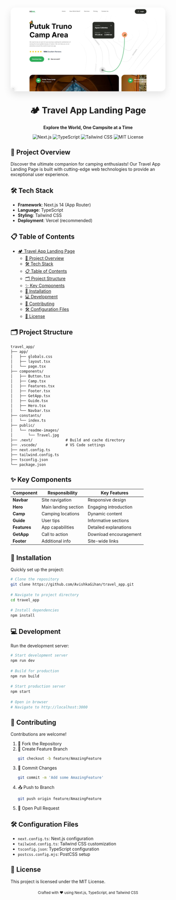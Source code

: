 <div align="center">
  <img src="/public/readme-images/Travel.jpg" alt="Travel App Landing Page" width="800" style="border-radius: 15px; box-shadow: 0 10px 25px rgba(0,0,0,0.1);"/>
  
  # 🏕️ Travel App Landing Page
  
  **Explore the World, One Campsite at a Time**
  
  ![Next.js](https://img.shields.io/badge/Next.js-Black?logo=next.js&logoColor=white)
  ![TypeScript](https://img.shields.io/badge/TypeScript-3178C6?logo=typescript&logoColor=white)
  ![Tailwind CSS](https://img.shields.io/badge/Tailwind%20CSS-38B2AC?logo=tailwind-css&logoColor=white)
  ![MIT License](https://img.shields.io/badge/License-MIT-green.svg)
</div>

## 🌟 Project Overview

Discover the ultimate companion for camping enthusiasts! Our Travel App Landing Page is built with cutting-edge web technologies to provide an exceptional user experience.

## 🛠 Tech Stack

- **Framework**: Next.js 14 (App Router)
- **Language**: TypeScript
- **Styling**: Tailwind CSS
- **Deployment**: Vercel (recommended)

## 📋 Table of Contents

- [🏕️ Travel App Landing Page](#️-travel-app-landing-page)
  - [🌟 Project Overview](#-project-overview)
  - [🛠 Tech Stack](#-tech-stack)
  - [📋 Table of Contents](#-table-of-contents)
  - [🗂 Project Structure](#-project-structure)
  - [✨ Key Components](#-key-components)
  - [🚀 Installation](#-installation)
  - [💻 Development](#-development)
  - [🤝 Contributing](#-contributing)
  - [🛠 Configuration Files](#-configuration-files)
  - [📄 License](#-license)

## 🗂 Project Structure

```
travel_app/
├── app/
│   ├── globals.css
│   ├── layout.tsx
│   └── page.tsx
├── components/
│   ├── Button.tsx
│   ├── Camp.tsx
│   ├── Features.tsx
│   ├── Footer.tsx
│   ├── GetApp.tsx
│   ├── Guide.tsx
│   ├── Hero.tsx
│   └── Navbar.tsx
├── constants/
│   └── index.ts
├── public/
│   └── readme-images/
│       └── Travel.jpg
├── .next/               # Build and cache directory
├── .vscode/             # VS Code settings
├── next.config.ts
├── tailwind.config.ts
├── tsconfig.json
└── package.json
```

## ✨ Key Components

| Component    | Responsibility       | Key Features           |
| ------------ | -------------------- | ---------------------- |
| **Navbar**   | Site navigation      | Responsive design      |
| **Hero**     | Main landing section | Engaging introduction  |
| **Camp**     | Camping locations    | Dynamic content        |
| **Guide**    | User tips            | Informative sections   |
| **Features** | App capabilities     | Detailed explanations  |
| **GetApp**   | Call to action       | Download encouragement |
| **Footer**   | Additional info      | Site-wide links        |

## 🚀 Installation

Quickly set up the project:

```bash
# Clone the repository
git clone https://github.com/AvishkaGihan/travel_app.git

# Navigate to project directory
cd travel_app

# Install dependencies
npm install
```

## 💻 Development

Run the development server:

```bash
# Start development server
npm run dev

# Build for production
npm run build

# Start production server
npm start

# Open in browser
# Navigate to http://localhost:3000
```

## 🤝 Contributing

Contributions are welcome!

1. 🍴 Fork the Repository
2. 🌿 Create Feature Branch
   ```bash
   git checkout -b feature/AmazingFeature
   ```
3. 💾 Commit Changes
   ```bash
   git commit -m 'Add some AmazingFeature'
   ```
4. 📤 Push to Branch
   ```bash
   git push origin feature/AmazingFeature
   ```
5. 🔀 Open Pull Request

## 🛠 Configuration Files

- `next.config.ts`: Next.js configuration
- `tailwind.config.ts`: Tailwind CSS customization
- `tsconfig.json`: TypeScript configuration
- `postcss.config.mjs`: PostCSS setup

## 📄 License

This project is licensed under the MIT License.

<div align="center">
  <sub>Crafted with ❤️ using Next.js, TypeScript, and Tailwind CSS</sub>
</div>
